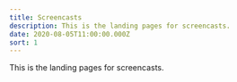 ```yaml
---
title: Screencasts
description: This is the landing pages for screencasts.
date: 2020-08-05T11:00:00.000Z
sort: 1
---
```


This is the landing pages for screencasts.
